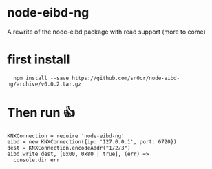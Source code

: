 node-eibd-ng
============

A rewrite of the node-eibd package with read support (more to come)

# first install

```
  npm install --save https://github.com/sn0cr/node-eibd-ng/archive/v0.0.2.tar.gz
```
# Then run :+1:

```coffee-script
KNXConnection = require 'node-eibd-ng'
eibd = new KNXConnection({ip: '127.0.0.1', port: 6720})
dest = KNXConnection.encodeAddr("1/2/3")
eibd.write dest, [0x00, 0x80 | true], (err) =>
  console.dir err
```
